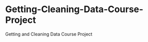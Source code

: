 Getting-Cleaning-Data-Course-Project
====================================

Getting and Cleaning Data Course Project

